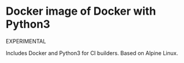 # Docker image of Docker with Python3


EXPERIMENTAL

Includes Docker and Python3 for CI builders. Based on Alpine Linux. 
